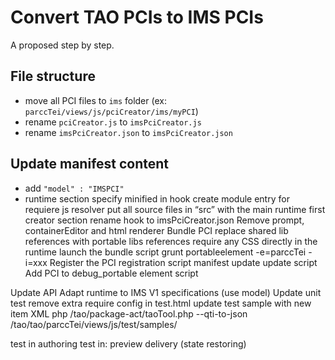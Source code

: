 # Convert TAO PCIs to IMS PCIs

A proposed step by step.

## File structure
- move all PCI files to `ims` folder (ex: `parccTei/views/js/pciCreator/ims/myPCI`)
- rename `pciCreator.js` to `imsPciCreator.js`
- rename `imsPciCreator.json` to `imsPciCreator.json`

## Update manifest content
- add `"model" : "IMSPCI"`
- runtime section
specify minified in hook
create module entry for requiere js resolver
put all source files in “src” with the main runtime first
creator section
rename hook to imsPciCreator.json
Remove prompt, containerEditor and html renderer
Bundle PCI
replace shared lib references with portable libs references
require any CSS directly in the runtime
launch the bundle script
grunt portableelement -e=parccTei -i=xxx
Register the PCI
registration script 
manifest update
update script
Add PCI to debug_portable element script 


Update API
Adapt runtime to IMS V1 specifications (use model)
Update unit test
remove extra require config in test.html
update test sample with new item XML
php /tao/package-act/taoTool.php --qti-to-json /tao/tao/parccTei/views/js/test/samples/

test in authoring
test in:
preview
delivery (state restoring)
